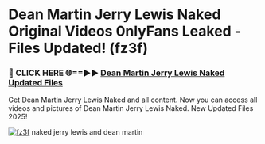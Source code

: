 # Dean Martin Jerry Lewis Naked Original Videos 0nlyFans Leaked - Files Updated! (fz3f)

<h3>🔴 CLICK HERE 🌐==►► <a href="https://tinyurl.com/yckcrads" rel="nofollow">Dean Martin Jerry Lewis Naked Updated Files</a></h3>

Get Dean Martin Jerry Lewis Naked and all content. Now you can access all videos and pictures of Dean Martin Jerry Lewis Naked. New Updated Files 2025!

[![fz3f](https://i.imgur.com/hpKpOFt.gif)](https://tinyurl.com/yckcrads)
naked jerry lewis and dean martin